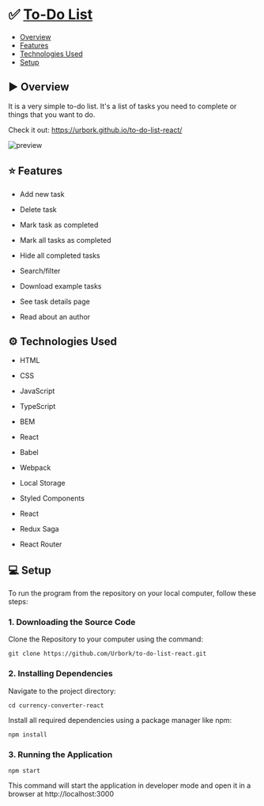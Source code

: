# ✅ [To-Do List](https://urbork.github.io/to-do-list-react/)

- [Overview](#-overview)
- [Features](#-features)
- [Technologies Used](#-technologies-used)
- [Setup](#-setup)

## ▶ Overview

It is a very simple to-do list. It's a list of tasks you need to complete or things that you want to do.

Check it out: https://urbork.github.io/to-do-list-react/

![preview](https://i.imgur.com/CKSXS21.jpeg)

## ⭐ Features

- Add new task

- Delete task
- Mark task as completed
- Mark all tasks as completed
- Hide all completed tasks
- Search/filter
- Download example tasks
- See task details page
- Read about an author

## ⚙ Technologies Used

- HTML

- CSS
- JavaScript
- TypeScript
- BEM
- React
- Babel
- Webpack
- Local Storage
- Styled Components
- React
- Redux Saga
- React Router

## 💻 Setup

To run the program from the repository on your local computer, follow these steps:

### 1. Downloading the Source Code

Clone the Repository to your computer using the command:

```commandline
git clone https://github.com/Urbork/to-do-list-react.git
```

### 2. Installing Dependencies

Navigate to the project directory:

```commandline
cd currency-converter-react
```

Install all required dependencies using a package manager like npm:

```commandline
npm install
```

### 3. Running the Application

```commandline
npm start
```

This command will start the application in developer mode and open it in a browser at http://localhost:3000
